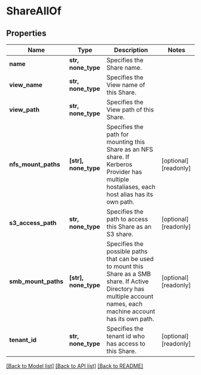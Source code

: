 # ShareAllOf


## Properties
Name | Type | Description | Notes
------------ | ------------- | ------------- | -------------
**name** | **str, none_type** | Specifies the Share name. | 
**view_name** | **str, none_type** | Specifies the View name of this Share. | 
**view_path** | **str, none_type** | Specifies the View path of this Share. | 
**nfs_mount_paths** | **[str], none_type** | Specifies the path for mounting this Share as an NFS share. If Kerberos Provider has multiple hostaliases, each host alias has its own path. | [optional] [readonly] 
**s3_access_path** | **str, none_type** | Specifies the path to access this Share as an S3 share. | [optional] [readonly] 
**smb_mount_paths** | **[str], none_type** | Specifies the possible paths that can be used to mount this Share as a SMB share. If Active Directory has multiple account names, each machine account has its own path. | [optional] [readonly] 
**tenant_id** | **str, none_type** | Specifies the tenant id who has access to this Share. | [optional] [readonly] 

[[Back to Model list]](../README.md#documentation-for-models) [[Back to API list]](../README.md#documentation-for-api-endpoints) [[Back to README]](../README.md)


